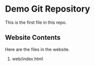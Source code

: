 # Demo Git Repository

This is the first file in this repo.

## Website Contents

Here are the files in the website.

1. web/index.html

